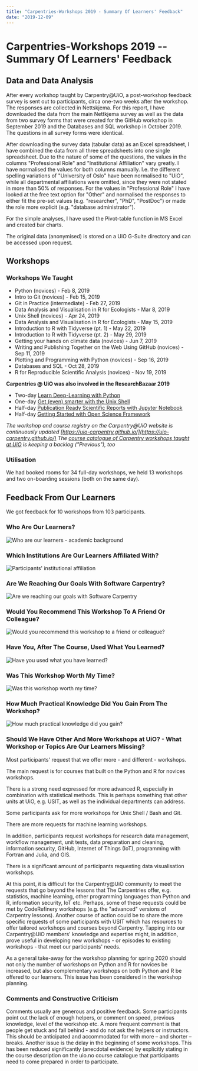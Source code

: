 ```yaml
---
title: "Carpentries-Workshops 2019 - Summary Of Learners' Feedback"
date: "2019-12-09"
---
```


# Carpentries-Workshops 2019 -- Summary Of Learners' Feedback

## Data and Data Analysis

After every workshop taught by Carpentry@UiO, a post-workshop feedback survey is sent out to participants, circa one-two weeks after the workshop. The responses are collected in Nettskjema. For this report, I have downloaded the data from the main Nettkjema survey as well as the data from two survey forms that were created for the GitHub workshop in September 2019 and the Databases and SQL workshop in October 2019. The questions in all survey forms were identical.

After downloading the survey data (tabular data) as an Excel spreadsheet, I have combined the data from all three spreadsheets into one single spreadsheet. Due to the nature of some of the questions, the values in the columns "Professional Role" and "Institutional Affiliation" vary greatly. I have normalised the values for both columns manually. I.e. the different spelling variations of "University of Oslo" have been normalised to "UiO", while all departmental affiliations were omitted, since they were not stated in more than 50% of responses. For the values in "Professional Role" I have looked at the free text option for "Other" and normalised the responses to either fit the pre-set values (e.g. "researcher", "PhD", "PostDoc") or made the role more explicit (e.g. "database administrator").

For the simple analyses, I have used the Pivot-table function in MS Excel and created bar charts.

The original data (anonymised) is stored on a UiO G-Suite directory and can be accessed upon request.

## Workshops

### Workshops We Taught

* Python (novices) - Feb 8, 2019
* Intro to Git (novices) - Feb 15, 2019
* Git in Practice (intermediate) - Feb 27, 2019
* Data Analysis and Visualisation in R for Ecologists - Mar 8, 2019
* Unix Shell (novices) - Apr 24, 2019
* Data Analysis and Visualisation in R for Ecologists - May 15, 2019
* Introduction to R with Tidyverse (pt. 1) - May 22, 2019
* Introduction to R with Tidyverse (pt. 2) - May 29, 2019
* Getting your hands on climate data (novices) - Jun 7, 2019
* Writing and Publishing Together on the Web Using GitHub (novices) - Sep 11, 2019
* Plotting and Programming with Python (novices) - Sep 16, 2019
* Databases and SQL - Oct 28, 2019
* R for Reproducible Scientific Analysis (novices) - Nov 19, 2019

**Carpentries @ UiO was also involved in the ResearchBazaar 2019**

-   Two-day  [Learn Deep-Learning with Python](https://www.ub.uio.no/english/courses-events/events/all-libraries/2019/research-bazaar/190109_DeepLearning.html)
-   One-day  [Get (even) smarter with the Unix Shell](https://www.ub.uio.no/english/courses-events/events/all-libraries/2019/research-bazaar/190109_UnixShell.html)
-   Half-day  [Publication Ready Scientific Reports with Jupyter Notebook](https://www.ub.uio.no/english/courses-events/events/all-libraries/2019/research-bazaar/190110_Jupyter.html)
-   Half-day  [Getting Started with Open Science Framework](https://www.ub.uio.no/english/courses-events/events/all-libraries/2019/research-bazaar/190110_OpenScienceFramework.html)

*The workshop and course registry on the Carpentry@UiO website is continuously updated [https://uio-carpentry.github.io/](https://uio-carpentry.github.io/)*
*The [course catalogue of Carpentry workshops taught at UiO](https://www.ub.uio.no/english/courses-events/courses/other/Carpentry/CarpentryWorkshops/) is keeping a backlog ("Previous"), too*

### Utilisation

We had booked rooms for 34 full-day workshops, we held 13 workshops and two on-boarding sessions (both on the same day).

## Feedback From Our Learners

We got feedback for 10 workshops from 103 participants.

### Who Are Our Learners?

![Who are our learners - academic background](images/uio-carpentry_eval_2019_chart_role.png)

### Which Institutions Are Our Learners Affiliated With?

![Participants' institutional affiliation](images/uio-carpentry_eval_2019_chart_institution.png)

### Are We Reaching Our Goals With Software Carpentry?

![Are we reaching our goals with Software Carpentry](images/uio-carpentry_eval_2019_chart_goals-reached.png)

### Would You Recommend This Workshop To A Friend Or Colleague?

![Would you recommend this workshop to a friend or colleague?](images/uio-carpentry_eval_2019_chart_recommendation.png)

### Have You, After The Course, Used What You Learned?

![Have you used what you have learned?](images/uio-carpentry_eval_2019_chart_used-it.png)

### Was This Workshop Worth My Time?

![Was this workshop worth my time?](images/uio-carpentry_eval_2019_chart_worth-it.png)

### How Much Practical Knowledge Did You Gain From The Workshop?

![How much practical knowledge did you gain?](images/uio-carpentry_eval_2019_chart_practical-knowledge.png)

### Should We Have Other And More Workshops at UiO? - What Workshop or Topics Are Our Learners Missing?

Most participants' request that we offer more - and different - workshops.

The main request is for courses that built on the Python and R for novices workshops.

There is a strong need expressed for more advanced R, especially in combination with statistical methods. This is perhaps something that other units at UiO, e.g. USIT, as well as the individual departments can address.

Some participants ask for more workshops for Unix Shell / Bash and Git.

There are more requests for machine learning workshops.

In addition, participants request workshops for research data management, workflow management, unit tests, data preparation and cleaning, information security, GitHub, Internet of Things (IoT), programming with Fortran and Julia, and GIS.

There is a significant amount of participants requesting data visualisation workshops.

At this point, it is difficult for the Carpentry@UiO community to meet the requests that go beyond the lessons that The Carpentries offer, e.g. statistics, machine learning, other programming languages than Python and R, information security, IoT etc. Perhaps, some of these requests could be met by CodeRefinery workshops (e.g. the "advanced" versions of Carpentry lessons). Another course of action could be to share the more specific requests of some participants with USIT which has resources to offer tailored workshops and courses beyond Carpentry. Tapping into our Carpentry@UiO members' knowledge and expertise might, in addition, prove useful in developing new workshops - or episodes to existing workshops - that meet our participants' needs.

As a general take-away for the workshop planning for spring 2020 should not only the number of workshops on Python and R for novices be increased, but also complementary workshops on both Python and R be offered to our learners. This issue has been considered in the workshop planning.

### Comments and Constructive Criticism

Comments usually are generous and positive feedback. Some participants point out the lack of enough helpers, or comment on speed, previous knowledge, level of the workshop etc. A more frequent comment is that people get stuck and fall behind - and do not ask the helpers or instructors. This should be anticipated and accommodated for with more – and shorter – breaks. Another issue is the delay in the beginning of some workshops. This has been reduced significantly (anecdotal evidence) by explicitly stating in the course description on the uio.no course catalogue that participants need to come prepared in order to participate.
